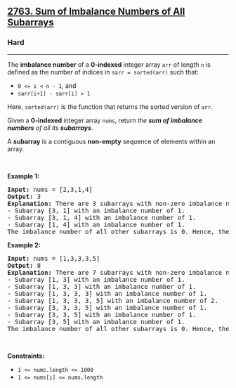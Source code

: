 <h2><a href="https://leetcode.com/problems/sum-of-imbalance-numbers-of-all-subarrays/">2763. Sum of Imbalance Numbers of All Subarrays</a></h2><h3>Hard</h3><hr><div bis_skin_checked="1"><p>The <strong>imbalance number</strong> of a <strong>0-indexed</strong> integer array <code>arr</code> of length <code>n</code> is defined as the number of indices in <code>sarr = sorted(arr)</code> such that:</p>

<ul>
	<li><code>0 &lt;= i &lt; n - 1</code>, and</li>
	<li><code>sarr[i+1] - sarr[i] &gt; 1</code></li>
</ul>

<p>Here, <code>sorted(arr)</code> is the function that returns the sorted version of <code>arr</code>.</p>

<p>Given a <strong>0-indexed</strong> integer array <code>nums</code>, return <em>the <strong>sum of imbalance numbers</strong> of all its <strong>subarrays</strong></em>.</p>

<p>A <strong>subarray</strong> is a contiguous <strong>non-empty</strong> sequence of elements within an array.</p>

<p>&nbsp;</p>
<p><strong class="example">Example 1:</strong></p>

<pre><strong>Input:</strong> nums = [2,3,1,4]
<strong>Output:</strong> 3
<strong>Explanation:</strong> There are 3 subarrays with non-zero<strong> </strong>imbalance numbers:
- Subarray [3, 1] with an imbalance number of 1.
- Subarray [3, 1, 4] with an imbalance number of 1.
- Subarray [1, 4] with an imbalance number of 1.
The imbalance number of all other subarrays is 0. Hence, the sum of imbalance numbers of all the subarrays of nums is 3. 
</pre>

<p><strong class="example">Example 2:</strong></p>

<pre><strong>Input:</strong> nums = [1,3,3,3,5]
<strong>Output:</strong> 8
<strong>Explanation:</strong> There are 7 subarrays with non-zero imbalance numbers:
- Subarray [1, 3] with an imbalance number of 1.
- Subarray [1, 3, 3] with an imbalance number of 1.
- Subarray [1, 3, 3, 3] with an imbalance number of 1.
- Subarray [1, 3, 3, 3, 5] with an imbalance number of 2. 
- Subarray [3, 3, 3, 5] with an imbalance number of 1. 
- Subarray [3, 3, 5] with an imbalance number of 1.
- Subarray [3, 5] with an imbalance number of 1.
The imbalance number of all other subarrays is 0. Hence, the sum of imbalance numbers of all the subarrays of nums is 8. </pre>

<p>&nbsp;</p>
<p><strong>Constraints:</strong></p>

<ul>
	<li><code>1 &lt;= nums.length &lt;= 1000</code></li>
	<li><code>1 &lt;= nums[i] &lt;= nums.length</code></li>
</ul>
</div>